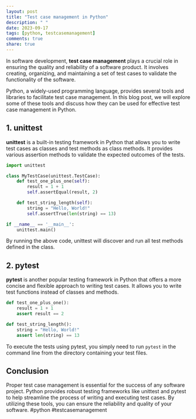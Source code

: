```yaml
---
layout: post
title: "Test case management in Python"
description: " "
date: 2023-09-17
tags: [python, testcasemanagement]
comments: true
share: true
---
```


In software development, **test case management** plays a crucial role in ensuring the quality and reliability of a software product. It involves creating, organizing, and maintaining a set of test cases to validate the functionality of the software.

Python, a widely-used programming language, provides several tools and libraries to facilitate test case management. In this blog post, we will explore some of these tools and discuss how they can be used for effective test case management in Python.

## 1. unittest

**unittest** is a built-in testing framework in Python that allows you to write test cases as classes and test methods as class methods. It provides various assertion methods to validate the expected outcomes of the tests.

```python
import unittest

class MyTestCase(unittest.TestCase):
    def test_one_plus_one(self):
        result = 1 + 1
        self.assertEqual(result, 2)

    def test_string_length(self):
        string = "Hello, World!"
        self.assertTrue(len(string) == 13)

if __name__ == '__main__':
    unittest.main()
```

By running the above code, unittest will discover and run all test methods defined in the class.

## 2. pytest

**pytest** is another popular testing framework in Python that offers a more concise and flexible approach to writing test cases. It allows you to write test functions instead of classes and methods.

```python
def test_one_plus_one():
    result = 1 + 1
    assert result == 2

def test_string_length():
    string = "Hello, World!"
    assert len(string) == 13
```

To execute the tests using pytest, you simply need to run `pytest` in the command line from the directory containing your test files.

## Conclusion

Proper test case management is essential for the success of any software project. Python provides robust testing frameworks like unittest and pytest to help streamline the process of writing and executing test cases. By utilizing these tools, you can ensure the reliability and quality of your software. #python #testcasemanagement